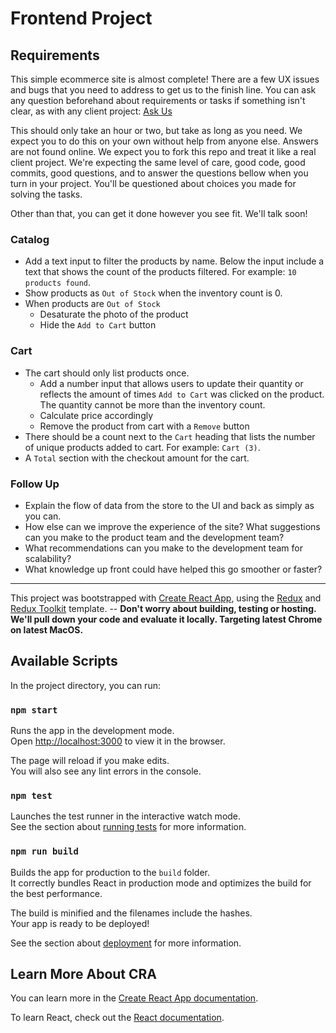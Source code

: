 # Frontend Project

## Requirements

This simple ecommerce site is almost complete! There are a few UX issues and bugs that you need to address to get us to the finish line. You can ask any question beforehand about requirements or tasks if something isn't clear, as with any client project: [Ask Us](mailto:keith@cubesoftware.com?&cc=ash@cubesoftware.com&subject=Question%20about%20code%20challenge)

This should only take an hour or two, but take as long as you need. We expect you to do this on your own without help from anyone else. Answers are not found online. We expect you to fork this repo and treat it like a real client project. We're expecting the same level of care, good code, good commits, good questions, and to answer the questions bellow when you turn in your project. You'll be questioned about choices you made for solving the tasks.

Other than that, you can get it done however you see fit. We'll talk soon!

### Catalog

- Add a text input to filter the products by name. Below the input include a text that shows the count of the products filtered. For example: `10 products found`.
- Show products as `Out of Stock` when the inventory count is 0.
- When products are `Out of Stock`
  - Desaturate the photo of the product
  - Hide the `Add to Cart` button

### Cart

- The cart should only list products once.
  - Add a number input that allows users to update their quantity or reflects the amount of times `Add to Cart` was clicked on the product. The quantity cannot be more than the inventory count.
  - Calculate price accordingly
  - Remove the product from cart with a `Remove` button
- There should be a count next to the `Cart` heading that lists the number of unique products added to cart. For example: `Cart (3)`.
- A `Total` section with the checkout amount for the cart.

### Follow Up

- Explain the flow of data from the store to the UI and back as simply as you can.
- How else can we improve the experience of the site? What suggestions can you make to the product team and the development team?
- What recommendations can you make to the development team for scalability?
- What knowledge up front could have helped this go smoother or faster?

---

This project was bootstrapped with [Create React App](https://github.com/facebook/create-react-app), using the [Redux](https://redux.js.org/) and [Redux Toolkit](https://redux-toolkit.js.org/) template. -- **Don't worry about building, testing or hosting. We'll pull down your code and evaluate it locally. Targeting latest Chrome on latest MacOS.**

## Available Scripts

In the project directory, you can run:

### `npm start`

Runs the app in the development mode.<br />
Open [http://localhost:3000](http://localhost:3000) to view it in the browser.

The page will reload if you make edits.<br />
You will also see any lint errors in the console.

### `npm test`

Launches the test runner in the interactive watch mode.<br />
See the section about [running tests](https://facebook.github.io/create-react-app/docs/running-tests) for more information.

### `npm run build`

Builds the app for production to the `build` folder.<br />
It correctly bundles React in production mode and optimizes the build for the best performance.

The build is minified and the filenames include the hashes.<br />
Your app is ready to be deployed!

See the section about [deployment](https://facebook.github.io/create-react-app/docs/deployment) for more information.

## Learn More About CRA

You can learn more in the [Create React App documentation](https://facebook.github.io/create-react-app/docs/getting-started).

To learn React, check out the [React documentation](https://reactjs.org/).
